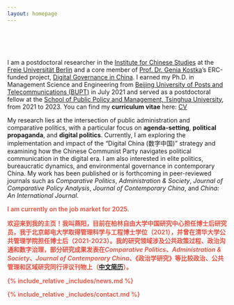 ```yaml
---
layout: homepage
---
```


<h1 id="about-me"></h1>

<h2 style="margin: 80px 0px 10px;"></h2>

I am a postdoctoral researcher in the [Institute for Chinese Studies](https://www.geschkult.fu-berlin.de/e/oas/sinologie/index.html) at the [Freie Universität Berlin](https://www.fu-berlin.de/) and a core member of [Prof. Dr. Genia Kostka](https://www.geschkult.fu-berlin.de/e/oas/sinologie/institut/mitarbeiter/1_professoren/Kostka.html)’s ERC-funded project, [Digital Governance in China](https://www.digitalgovernancechina.eu/). I earned my Ph.D. in Management Science and Engineering from [Beijing University of Posts and Telecommunications (BUPT)](https://www.bupt.edu.cn/) in July 2021 and served as a postdoctoral fellow at the [School of Public Policy and Management, Tsinghua University](https://www.sppm.tsinghua.edu.cn/), from 2021 to 2023. You can find my **curriculum vitae** here: [CV](./assets/file/CV_202502.pdf)

My research lies at the intersection of public administration and comparative politics, with a particular focus on **agenda-setting**, **political propaganda**, and **digital politics**. Currently, I am exploring the implementation and impact of the “Digital China (数字中国)” strategy and examining how the Chinese Communist Party navigates political communication in the digital era. I am also interested in elite politics, bureaucratic dynamics, and environmental governance in contemporary China. My work has been published or is forthcoming in peer-reviewed journals such as *Comparative Politics*, *Administration & Society*, *Journal of Comparative Policy Analysis*, *Journal of Contemporary China*, and *China: An International Journal*.

<strong style="color:#e74d3c; font-weight:600"><strong style="color:#e74d3c; font-weight:600">I am currently on the job market for 2025.</strong> 

欢迎来到我的主页！我叫燕阳，目前在柏林自由大学中国研究中心担任博士后研究员，我于北京邮电大学取得管理科学与工程博士学位（2021），并曾在清华大学公共管理学院担任博士后（2021-2023）。我的研究领域涉及公共政策过程、政治沟通和数字治理，部分研究成果发表在*Comparative Politics*、*Administration & Society*、*Journal of Contemporary China*、《政治学研究》等比较政治、公共管理和区域研究同行评议刊物上（[中文简历](./assets/file/CV_燕阳20241207.pdf)）。

{% include_relative _includes/news.md %}

{% include_relative _includes/contact.md %}
